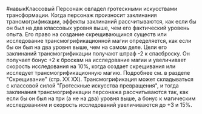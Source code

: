 #навыкКлассовый
Персонаж овладел гротескными искусствами трансформации. Когда персонаж произносит заклинания трансмогрификации, эффекты заклинаний рассчитываются, как если бы он был на два классовых уровня выше, чем его фактический уровень опыта. Его право на создание скрещивающихся существ или исследование трансмогрификационной магии определяется, как если бы он был на два уровня выше, чем на самом деле. Цели его заклинаний трансмогрификации получают штраф -2 к спасброску. Он получает бонус +2 к броскам на исследование магии и увеличивает скорость исследования на 10%, когда создает скрещивания или исследует трансмогрификационную магию. Подробнее см. в разделе "Скрещивание" (стр. XX XX). Трансмогрификация может складываться с классовой силой "Гротескные искусства превращения", и тогда заклинания трансмогрификации персонажа рассчитываются так, как если бы он был на три (а не на два) уровня выше, а бонус к магическим исследованиям и скорость исследований увеличиваются до +3 и 15%.
